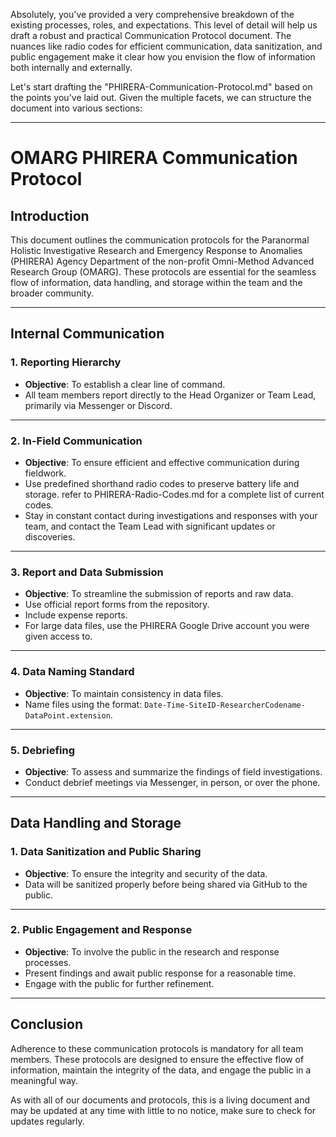 Absolutely, you've provided a very comprehensive breakdown of the existing processes, roles, and expectations. This level of detail will help us draft a robust and practical Communication Protocol document. The nuances like radio codes for efficient communication, data sanitization, and public engagement make it clear how you envision the flow of information both internally and externally.

Let's start drafting the "PHIRERA-Communication-Protocol.md" based on the points you've laid out. Given the multiple facets, we can structure the document into various sections:

---

# OMARG PHIRERA Communication Protocol

## Introduction

This document outlines the communication protocols for the Paranormal Holistic Investigative Research and Emergency Response to Anomalies (PHIRERA) Agency Department of the non-profit Omni-Method Advanced Research Group (OMARG). These protocols are essential for the seamless flow of information, data handling, and storage within the team and the broader community.

---

## Internal Communication

### 1. Reporting Hierarchy

- **Objective**: To establish a clear line of command.
- All team members report directly to the Head Organizer or Team Lead, primarily via Messenger or Discord.

---

### 2. In-Field Communication

- **Objective**: To ensure efficient and effective communication during fieldwork.
- Use predefined shorthand radio codes to preserve battery life and storage. refer to PHIRERA-Radio-Codes.md for a complete list of current codes.
- Stay in constant contact during investigations and responses with your team, and contact the Team Lead with significant updates or discoveries.

---

### 3. Report and Data Submission

- **Objective**: To streamline the submission of reports and raw data.
- Use official report forms from the repository.
- Include expense reports.
- For large data files, use the PHIRERA Google Drive account you were given access to.
  
---

### 4. Data Naming Standard

- **Objective**: To maintain consistency in data files.
- Name files using the format: `Date-Time-SiteID-ResearcherCodename-DataPoint.extension`.

---

### 5. Debriefing

- **Objective**: To assess and summarize the findings of field investigations.
- Conduct debrief meetings via Messenger, in person, or over the phone.

---

## Data Handling and Storage

### 1. Data Sanitization and Public Sharing

- **Objective**: To ensure the integrity and security of the data.
- Data will be sanitized properly before being shared via GitHub to the public.

---

### 2. Public Engagement and Response

- **Objective**: To involve the public in the research and response processes.
- Present findings and await public response for a reasonable time.
- Engage with the public for further refinement.

---

## Conclusion

Adherence to these communication protocols is mandatory for all team members. These protocols are designed to ensure the effective flow of information, maintain the integrity of the data, and engage the public in a meaningful way.

As with all of our documents and protocols, this is a living document and may be updated at any time with little to no notice, make sure to check for updates regularly.
